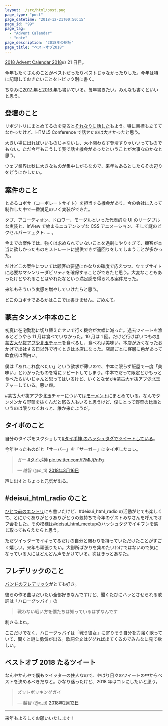 ```yaml
---
layout: ./src/html/post.pug
page_type: "post"
page_datetime: "2018-12-21T00:50:15"
page_id: "99"
page_tag:
  - "Advent Calendar"
  - "note"
page_description: "2018年の総括"
page_title: "ベストオブ2018"
---
```


[2018 Advent Calendar 2018](https://adventar.org/calendars/3289)の 21 日目。

今年もたくさんのことがベストだったりベストじゃなかったりした。今年は特に記録しておきたいことをトピック別に書く。

ちなみに[2017 年](https://dskd.jp/archives/92.html)と[2016 年](https://dskd.jp/archives/86.html)も書いている。毎年書きたい。みんなも書くといいと思う。

## 登壇のこと

リポジトリにまとめてるのを見ると[それなりに話した](https://github.com/oti/presentations/#2018)もよう。特に目標も立ててなかったけど、HTML5 Conference で話せたのは大きかったと思う。

大きい場に出ればいいものじゃないし、大小関わらず登壇すりゃいいってものでもない。ただ今年もこうして表で話す機会があったということが大事なのかなと思う。

ウェブ業界は秋に大きなものが集中しがちなので、来年もあるとしたらその辺りをどうにかしたい。

## 案件のこと

とあるコポサ（コーポレートサイト）を担当する機会があり、今の会社に入って制作した中で一番満足のいく実装ができた。

タブ、アコーディオン、ドロワー、モーダルといった代表的な UI のリーダブルな実装と、InView で始まるニュアンシブな CSS アニメーション、そして謎のピクセルパーフェクト……。

今までの案件では、強くは求められていないことを過剰にやりすぎて、顧客が本当に欲しかったものをストレートに提供できず遠回りをしてしまうことが多かった。

だけどこの案件については顧客の要望にかなりの確度で応えつつ、ウェブサイトに必要なマシンリーダビリティを確保することができたと思う。大変なこともあったけどやれることはやれたなという満足感を得られる案件だった。

来年もそういう実感を増やしていけたらと思う。

どこのコポサであるかはここでは書きません。ごめんて。

## 蒙古タンメン中本のこと

初夏に在宅勤務に切り替えたせいで行く機会が大幅に減った。過去ツイートを漁るとどうやら 11 月は食べていなかった。10 月は 1 回。だけど行けばいつもの[#蒙古大ヤ抜アブ少北玉チャー](https://twitter.com/search?q=%23%E8%92%99%E5%8F%A4%E5%A4%A7%E3%83%A4%E6%8A%9C%E3%82%A2%E3%83%96%E5%B0%91%E5%8C%97%E7%8E%89%E3%83%81%E3%83%A3%E3%83%BC&src=typd)を食べるし、食べれば美味い。本店が近くなったおかげで出社する日以外で行くときは本店になった。店舗ごとに客層に色があって飲食店は面白い。

僕は「あれこれ食べたい」という欲求が薄いので、中本に限らず飯屋で一度「美味い」とわかったものを常にリピートしてしまう。中本でだって限定とかもっと食べたらいいじゃんと思ってはいるけど、いくとなぜか#蒙古大ヤ抜アブ少北玉チャーしている。悪い癖。

\#蒙古大ヤ抜アブ少北玉チャーについては[モーメント](https://twitter.com/i/moments/939566486321971200)にまとめている。なんでタンメンから野菜を抜くんだと怒る人もいると思うけど、僕にとって野菜の比重というのは限りなくおっと、誰か来たようだ。

## タイポのこと

自分のタイポをスクショして[#タイポ神 のハッシュタグでツイートしている](https://twitter.com/hashtag/%E3%82%BF%E3%82%A4%E3%83%9D%E7%A5%9E?src=hashtag_click&f=live)。

今年やったものだと「サーバー」を「サーガー」にタイポしたコレ。

<blockquote class="twitter-tweet" data-lang="ja"><p lang="ja" dir="ltr">ガー <a href="https://twitter.com/hashtag/%E3%82%BF%E3%82%A4%E3%83%9D%E7%A5%9E?src=hash&amp;ref_src=twsrc%5Etfw">#タイポ神</a> <a href="https://t.co/f7MIJj7nFg">pic.twitter.com/f7MIJj7nFg</a></p>&mdash; 越智 (@o_ti) <a href="https://twitter.com/o_ti/status/974487926162653185?ref_src=twsrc%5Etfw">2018年3月16日</a></blockquote>

声に出すとちょっと元気が出る。

## #deisui_html_radio のこと

[ひとつ前のエントリ](/archives/98.html)にも書いたけど、#deisui_html_radio の活動がとても楽しくて、とにかくありがとうありがとうの気持ちで今年のゲストみなさんを呼んでオフ会をした。その模様は[#deisui_html_meetup](https://twitter.com/search?f=tweets&vertical=default&q=%23deisui_html_meetup&src=typd)のハッシュタグでイキフンを感じ取ってもらえたらと思う。

ただツイッターでイキってるだけの自分と関わりを持っていただけたことがすごく嬉しい。来年も頑張りたい。大御所ばかりを集めたいわけではないので気になっている人にはどんどん声をかけている。次はきっとあなた。

## フレデリックのこと

[バンドのフレデリック](http://frederic-official.com/)がとても好き。

彼らの作る曲はだいたい全部好きなんですけど、聞くたびにハッとさせられる歌詞は「ハローグッバイ」の

> 戦わない戦い方を僕たちは知っているはずなんです

刺さるよね。

ここだけでなく、ハローグッバイは「戦う彼女」に寄りそう自分を力強く歌っていて、聞くと謎に勇気が出る。歌詞全文はググれば出てくるのでみんなに見て欲しい。

## ベストオブ 2018 たるツイート

なんやかんやで僕もツイッターの住人なので、やはり日々のツイートの中からベストを決めるべきだなと。かなり迷ったけど、2018 年はコレにしたいと思う。

<blockquote class="twitter-tweet" data-lang="ja"><p lang="ja" dir="ltr">ズットボッキングガイ</p>&mdash; 越智 (@o_ti) <a href="https://twitter.com/o_ti/status/963064363119607809?ref_src=twsrc%5Etfw">2018年2月12日</a></blockquote>
<script async src="https://platform.twitter.com/widgets.js"></script>

---

来年もよろしくお願いいたします！
